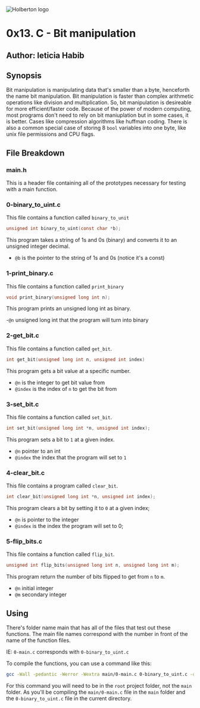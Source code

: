 <img src="https://www.holbertonschool.com/assets/holberton-logo-1cc451260ca3cd297def53f2250a9794810667c7ca7b5fa5879a569a457bf16f.png" alt="Holberton logo">

# 0x13. C - Bit manipulation
## Author: leticia Habib

## Synopsis
Bit manipulation is manipulating data that's smaller than a byte, henceforth the name bit manipulation. Bit manipulation is faster than complex arithmetic operations like division and multiplication. So, bit manipulation is desireable for more efficient/faster code. Because of the power of modern computing, most programs don't need to rely on bit maniuplation but in some cases, it is better. Cases like compression algorithms like huffman coding. There is also a common special case of storing 8 `bool` variables into one byte, like unix file permissions and CPU flags.

## File Breakdown
### main.h
This is a header file containing all of the prototypes necessary for testing with a main function.

### 0-binary_to_uint.c
This file contains a function called `binary_to_unit`

```c
unsigned int binary_to_uint(const char *b);
```

This program takes a string of 1s and 0s (binary) and converts it to an unsigned integer decimal.

- `@b` is the pointer to the string of 1s and 0s (notice it's a const)

### 1-print_binary.c
This file contains a function called `print_binary`


```c
void print_binary(unsigned long int n);
```

This program prints an unsigned long int as binary.

-`@n` unsigned long int that the program will turn into binary

### 2-get_bit.c
This file contains a function called `get_bit`.

```c
int get_bit(unsigned long int n, unsigned int index)
```

This program gets a bit value at a specific number.

- `@n` is the integer to get bit value from
- `@index` is the index of `n` to get the bit from

### 3-set_bit.c
This file contains a function called `set_bit`.


```c
int set_bit(unsigned long int *n, unsigned int index);
```

This program sets a bit to `1` at a given index.

- `@n` pointer to an int
- `@index` the index that the program will set to `1`

### 4-clear_bit.c
This file contains a program called `clear_bit`.

```c
int clear_bit(unsigned long int *n, unsigned int index);
```

This program clears a bit by setting it to `0` at a given index;

- `@n` is pointer to the integer
- `@index` is the index the program will set to 0;

### 5-flip_bits.c
This file contains a function called `flip_bit`.

```c
unsigned int flip_bits(unsigned long int n, unsigned long int m);
```
This program return the number of bits flipped to get from `n` to `m`.

- `@n` initial integer
- `@m` secondary integer

## Using
There's folder name main that has all of the files that test out these functions. The main file names correspond with the number in front of the name of the function files.

IE:
`0-main.c` corresponds with `0-binary_to_uint.c`

To compile the functions, you can use a command like this:
```bash
gcc -Wall -pedantic -Werror -Wextra main/0-main.c 0-binary_to_uint.c -o 0-binary_to_uint.c
```

For this command you will need to be in the `root` project folder, not the `main` folder. As you'll be compiling the `main/0-main.c` file in the `main` folder and the `0-binary_to_uint.c` file in the current directory.
